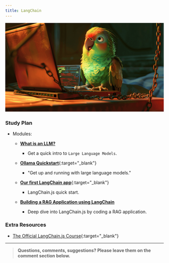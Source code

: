 ```yaml
---
title: LangChain
---
```


![](./assets/langchain.png)

<!-- ### Schedule -->

  <!-- - [Study](#study-plan-NN) -->
  <!-- - [Exercises](#exercises-NN) -->
  <!-- - [Extra Resources](#extra-resources-NN) -->

### Study Plan

  - Modules:

    - [**What is an LLM?**](https://in-tech-gration.github.io/WDX-180/curriculum/modules/computer_science/artificial_intelligence/llm/what_is_an_llm/index.html)
      - Get a quick intro to `Large Language Models`.

    - [**Ollama Quickstart**](https://in-tech-gration.github.io/WDX-180/curriculum/modules/computer_science/artificial_intelligence/llm/ollama/quickstart/quickstart.html){:target="_blank"}
      - "Get up and running with large language models."

    - [**Our first LangChain app**](https://in-tech-gration.github.io/WDX-180/curriculum/modules/computer_science/artificial_intelligence/llm/langchain/quickstart/quickstart.html){:target="_blank"}
      - LangChain.js quick start.

    - [**Building a RAG Application using LangChain**](https://in-tech-gration.github.io/WDX-180/curriculum/modules/computer_science/artificial_intelligence/llm/langchain/rag/rag.html)
      - Deep dive into LangChain.js by coding a RAG application.

<!-- ### Summary -->

<!-- ### Exercises -->

### Extra Resources

  - [The Official LangChain.js Course](https://v2.scrimba.com/the-official-langchainjs-course-c02t){:target="_blank"}

<!-- ### Sources and Attributions -->

---

> **Questions, comments, suggestions? Please leave them on the comment section below.**

<script src="https://utteranc.es/client.js"
  repo="in-tech-gration/WDX-180"
  issue-term="pathname"
  theme="github-dark"
  crossorigin="anonymous"
  async>
</script>